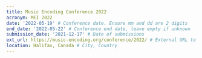 ```yaml
---
title: Music Encoding Conference 2022
acronym: MEI 2022
date: '2022-05-19' # Conference date. Ensure mm and dd are 2 digits
end_date: '2022-05-22' # Conference end date, leave empty if unknown
submission_date: '2021-12-17' # Date of submissions
ext_url: https://music-encoding.org/conference/2022/ # External URL to conference website
location: Halifax, Canada # City, Country
---
```

